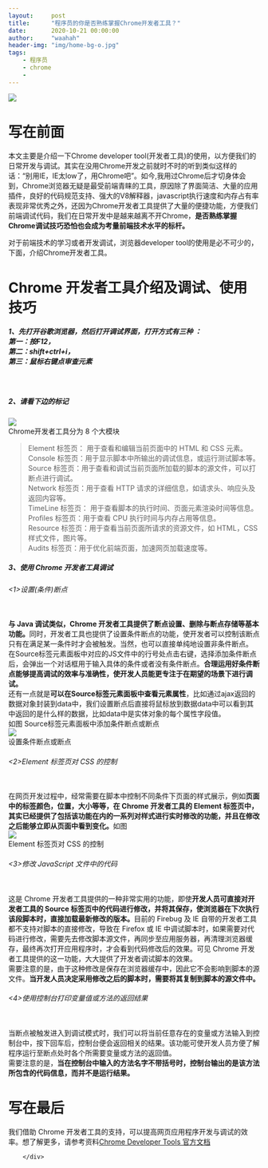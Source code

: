 ```yaml
---
layout:     post
title:      "程序员的你是否熟练掌握Chrome开发者工具？"
date:       2020-10-21 00:00:00
author:     "waahah"
header-img: "img/home-bg-o.jpg"
tags:
    - 程序员
    - chrome
    - 
---
```


 <div data-note-content class="show-content">
          <div class="image-package">
<img src="http://upload-images.jianshu.io/upload_images/2556999-252611b15bc8f6ee.gif?imageMogr2/auto-orient/strip" data-original-src="http://upload-images.jianshu.io/upload_images/2556999-252611b15bc8f6ee.gif?imageMogr2/auto-orient/strip">
</div>
<h1>写在前面</h1>
<p>本文主要是介绍一下Chrome developer tool(开发者工具)的使用，以方便我们的日常开发与调试。其实在没用Chrome开发之前就时不时的听到类似这样的话：“别用IE，IE太low了，用Chrome吧”。如今,我用过Chrome后才切身体会到，Chrome浏览器无疑是最受前端青睐的工具，原因除了界面简洁、大量的应用插件，良好的代码规范支持、强大的V8解释器，javascript执行速度和内存占有率表现非常优秀之外，还因为Chrome开发者工具提供了大量的便捷功能，方便我们前端调试代码，我们在日常开发中是越来越离不开Chrome，<strong>是否熟练掌握Chrome调试技巧恐怕也会成为考量前端技术水平的标杆。</strong></p>
<p>对于前端技术的学习或者开发调试，浏览器developer tool的使用是必不可少的，下面，介绍Chrome开发者工具。</p>
<h1>Chrome 开发者工具介绍及调试、使用技巧</h1>
<h5>1、先打开谷歌浏览器，然后打开调试界面，打开方式有三种 ：<br> 第一：<strong>按F12</strong>，<br> 第二：s<strong>hift+ctrl+i</strong>，<br> 第三：鼠标右键点<strong>审查元素</strong>
</h5><br><h5>2、请看下边的标记</h5>

<div class="image-package">
<img src="http://upload-images.jianshu.io/upload_images/2556999-741a42939ffc9b91.jpg?imageMogr2/auto-orient/strip%7CimageView2/2/w/1240" data-original-src="http://upload-images.jianshu.io/upload_images/2556999-741a42939ffc9b91.jpg?imageMogr2/auto-orient/strip%7CimageView2/2"><br><div class="image-caption">Chrome开发者工具分为 8 个大模块</div>
</div>
<blockquote><p>Element 标签页： 用于查看和编辑当前页面中的 HTML 和 CSS 元素。<br>Console 标签页：用于显示脚本中所输出的调试信息，或运行测试脚本等。<br>Source 标签页：用于查看和调试当前页面所加载的脚本的源文件，可以打断点进行调试。<br>Network 标签页：用于查看 HTTP 请求的详细信息，如请求头、响应头及返回内容等。<br>TimeLine 标签页： 用于查看脚本的执行时间、页面元素渲染时间等信息。<br>Profiles 标签页：用于查看 CPU 执行时间与内存占用等信息。<br>Resource 标签页：用于查看当前页面所请求的资源文件，如 HTML，CSS 样式文件，图片等。<br>Audits 标签页：用于优化前端页面，加速网页加载速度等。</p></blockquote>
<p></p><h5>3、使用 Chrome 开发者工具调试</h5>
<p></p><h6>&lt;1&gt;设置(条件)断点</h6><br><strong>与 Java 调试类似，Chrome 开发者工具提供了断点设置、删除与断点存储等基本功能。</strong>同时，开发者工具也提供了设置条件断点的功能，使开发者可以控制该断点只有在满足某一条件时才会被触发。当然，也可以直接单纯地设置非条件断点。<br>在Source标签元素面板中对应的JS文件中的行号处点击右键，选择添加条件断点后，会弹出一个对话框用于输入具体的条件或者没有条件断点。<strong>合理运用好条件断点能够提高调试的效率与准确性，使开发人员能更专注于在期望的场景下进行调试。</strong><br>还有一点就是<strong>可以在Source标签元素面板中查看元素属性</strong>，比如通过ajax返回的数据对象封装到data中，我们设置断点后直接将鼠标放到数据data中可以看到其中返回的是什么样的数据，比如data中是实体对象的每个属性字段值。<br>如图 Source标签元素面板中添加条件断点或断点
<div class="image-package">
<img src="http://upload-images.jianshu.io/upload_images/2556999-a4ebcbd1d82f0899.jpg?imageMogr2/auto-orient/strip%7CimageView2/2/w/1240" data-original-src="http://upload-images.jianshu.io/upload_images/2556999-a4ebcbd1d82f0899.jpg?imageMogr2/auto-orient/strip%7CimageView2/2"><br><div class="image-caption">设置条件断点或断点</div>
</div>
<p></p><h6>&lt;2&gt;Element 标签页对 CSS 的控制</h6><br>在网页开发过程中，经常需要在脚本中控制不同条件下页面的样式展示，例如<strong>页面中的标签颜色，位置，大小等等，在 Chrome 开发者工具的 Element 标签页中，其实已经提供了包括该功能在内的一系列对样式进行实时修改的功能，并且在修改之后能够立即从页面中看到变化。</strong>如图
<div class="image-package">
<img src="http://upload-images.jianshu.io/upload_images/2556999-f539061cffac2670.jpg?imageMogr2/auto-orient/strip%7CimageView2/2/w/1240" data-original-src="http://upload-images.jianshu.io/upload_images/2556999-f539061cffac2670.jpg?imageMogr2/auto-orient/strip%7CimageView2/2"><br><div class="image-caption">Element 标签页对 CSS 的控制</div>
</div>
<p></p><h6>&lt;3&gt;修改 JavaScript 文件中的代码</h6><br>这是 Chrome 开发者工具提供的一种非常实用的功能，即使<strong>开发人员可直接对开发者工具的 Source 标签页中的代码进行修改，并将其保存，使浏览器在下次执行该段脚本时，直接加载最新修改的版本。</strong>目前的 Firebug 及 IE 自带的开发者工具都不支持对脚本的直接修改，导致在 Firefox 或 IE 中调试脚本时，如果需要对代码进行修改，需要先去修改脚本源文件，再同步至应用服务器，再清理浏览器缓存，最终再次打开应用程序时，才会看到代码修改后的效果。可见 Chrome 开发者工具提供的这一功能，大大提供了开发者调试脚本的效果。<br>需要注意的是，由于这种修改是保存在浏览器缓存中，因此它不会影响到脚本的源文件。<strong>当开发人员决定采用修改之后的脚本时，需要将其复制到脚本的源文件中。</strong>
<p></p><h6>&lt;4&gt;使用控制台打印变量值或方法的返回结果</h6><br>当断点被触发进入到调试模式时，我们可以将当前任意存在的变量或方法输入到控制台中，按下回车后，控制台便会返回相关的结果。该功能可使开发人员方便了解程序运行至断点处时各个所需要变量或方法的返回值。<br>需要注意的是，<strong>当在控制台中输入的方法名字不带括号时，控制台输出的是该方法所包含的代码信息，而并不是运行结果。</strong>
<h1>写在最后</h1>
<p>我们借助 Chrome 开发者工具的支持，可以提高网页应用程序开发与调试的效率。想了解更多，请参考资料<a href="https://developers.google.com/chrome-developer-tools/docs/scripts" target="_blank">Chrome Developer Tools 官方文档</a></p>

</div>

        </div>
